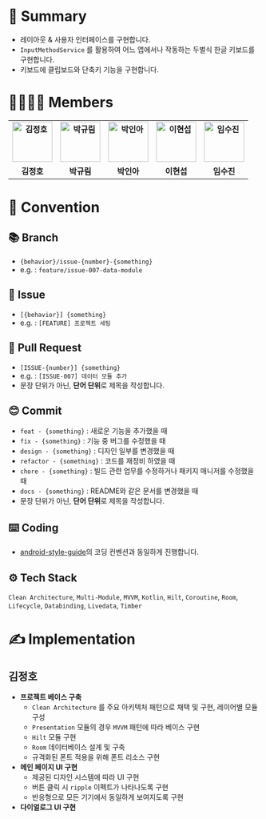 # 📖 Summary

- 레이아웃 & 사용자 인터페이스를 구현합니다.
- `InputMethodService` 를 활용하여 어느 앱에서나 작동하는 두벌식 한글 키보드를 구현합니다.
- 키보드에 클립보드와 단축키 기능을 구현합니다.

# 👨‍👨‍👦‍👦 Members

<div align="center">
  <table style="font-weight : bold">
      <tr>
          <td align="center">
              <a href="https://github.com/hoyahozz">                 
                  <img alt="김정호" src="https://avatars.githubusercontent.com/hoyahozz" width="80" />            
              </a>
          </td>
          <td align="center">
              <a href="https://github.com/gyurim">                 
                  <img alt="박규림" src="https://avatars.githubusercontent.com/gyurim" width="80" />            
              </a>
          </td>
          <td align="center">
              <a href="https://github.com/INAH-PAK">                 
                  <img alt="박인아" src="https://avatars.githubusercontent.com/INAH-PAK" width="80" />            
              </a>
          </td>
          <td align="center">
              <a href="https://github.com/leehandsub">                 
                  <img alt="이현섭" src="https://avatars.githubusercontent.com/leehandsub" width="80" />            
              </a>
          </td>
          <td align="center">
              <a href="https://github.com/sujin-kk">                 
                  <img alt="임수진" src="https://avatars.githubusercontent.com/sujin-kk" width="80" />            
              </a>
          </td>
      </tr>
      <tr>
          <td align="center">김정호</td>
          <td align="center">박규림</td>
          <td align="center">박인아</td>
          <td align="center">이현섭</td>
          <td align="center">임수진</td>
      </tr>
  </table>
</div>

# 🤝 Convention

## 📚 Branch

- `{behavior}/issue-{number}-{something}` 
- e.g. : `feature/issue-007-data-module`

## 🤔 Issue

- `[{behavior}] {something}`
- e.g. : `[FEATURE] 프로젝트 세팅`

## 🤲 Pull Request

- `[ISSUE-{number}] {something}`
- e.g. : `[ISSUE-007] 데이터 모듈 추가`
- 문장 단위가 아닌, **단어 단위**로 제목을 작성합니다.

## 😊 Commit

- `feat - {something}` : 새로운 기능을 추가했을 때
- `fix - {something}` : 기능 중 버그를 수정했을 때
- `design - {something}` : 디자인 일부를 변경했을 때
- `refactor - {something}` : 코드를 재정비 하였을 때
- `chore - {something}` : 빌드 관련 업무를 수정하거나 패키지 매니저를 수정했을 때
- `docs - {something}` : README와 같은 문서를 변경했을 때
- 문장 단위가 아닌, **단어 단위**로 제목을 작성합니다.

## ⌨️ Coding
- [android-style-guide](https://github.com/PRNDcompany/android-style-guide)의 코딩 컨벤션과 동일하게 진행합니다.

## ⚙️ Tech Stack
`Clean Architecture`, `Multi-Module`, `MVVM`, `Kotlin`, `Hilt`, `Coroutine`, `Room`, `Lifecycle`, `Databinding`, `Livedata`, `Timber`

# ✍️ Implementation

## 김정호

- **프로젝트 베이스 구축**
  - `Clean Architecture` 를 주요 아키텍처 패턴으로 채택 및 구현, 레이어별 모듈 구성
  - `Presentation` 모듈의 경우 `MVVM` 패턴에 따라 베이스 구현
  - `Hilt` 모듈 구현
  - `Room` 데이터베이스 설계 및 구축
  - 규격화된 폰트 적용을 위해 폰트 리소스 구현
- **메인 페이지 UI 구현**
  - 제공된 디자인 시스템에 따라 UI 구현
  - 버튼 클릭 시 `ripple` 이펙트가 나타나도록 구현
  - 반응형으로 모든 기기에서 동일하게 보여지도록 구현
- **다이얼로그 UI 구현**
